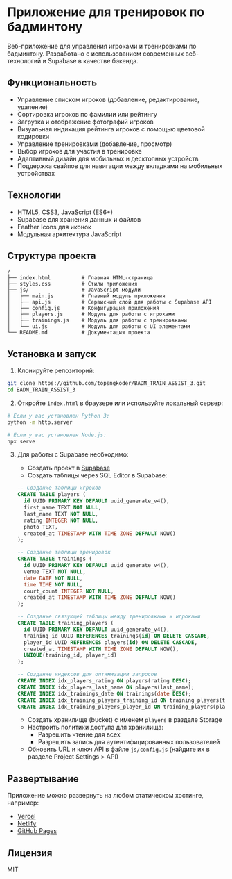 # Приложение для тренировок по бадминтону

Веб-приложение для управления игроками и тренировками по бадминтону. Разработано с использованием современных веб-технологий и Supabase в качестве бэкенда.

## Функциональность

- Управление списком игроков (добавление, редактирование, удаление)
- Сортировка игроков по фамилии или рейтингу
- Загрузка и отображение фотографий игроков
- Визуальная индикация рейтинга игроков с помощью цветовой кодировки
- Управление тренировками (добавление, просмотр)
- Выбор игроков для участия в тренировке
- Адаптивный дизайн для мобильных и десктопных устройств
- Поддержка свайпов для навигации между вкладками на мобильных устройствах

## Технологии

- HTML5, CSS3, JavaScript (ES6+)
- Supabase для хранения данных и файлов
- Feather Icons для иконок
- Модульная архитектура JavaScript

## Структура проекта

```
/
├── index.html          # Главная HTML-страница
├── styles.css          # Стили приложения
├── js/                 # JavaScript модули
│   ├── main.js         # Главный модуль приложения
│   ├── api.js          # Сервисный слой для работы с Supabase API
│   ├── config.js       # Конфигурация приложения
│   ├── players.js      # Модуль для работы с игроками
│   ├── trainings.js    # Модуль для работы с тренировками
│   └── ui.js           # Модуль для работы с UI элементами
└── README.md           # Документация проекта
```

## Установка и запуск

1. Клонируйте репозиторий:
```bash
git clone https://github.com/topsngkoder/BADM_TRAIN_ASSIST_3.git
cd BADM_TRAIN_ASSIST_3
```

2. Откройте `index.html` в браузере или используйте локальный сервер:
```bash
# Если у вас установлен Python 3:
python -m http.server

# Если у вас установлен Node.js:
npx serve
```

3. Для работы с Supabase необходимо:
   - Создать проект в [Supabase](https://supabase.io/)
   - Создать таблицы через SQL Editor в Supabase:

   ```sql
   -- Создание таблицы игроков
   CREATE TABLE players (
     id UUID PRIMARY KEY DEFAULT uuid_generate_v4(),
     first_name TEXT NOT NULL,
     last_name TEXT NOT NULL,
     rating INTEGER NOT NULL,
     photo TEXT,
     created_at TIMESTAMP WITH TIME ZONE DEFAULT NOW()
   );

   -- Создание таблицы тренировок
   CREATE TABLE trainings (
     id UUID PRIMARY KEY DEFAULT uuid_generate_v4(),
     venue TEXT NOT NULL,
     date DATE NOT NULL,
     time TIME NOT NULL,
     court_count INTEGER NOT NULL,
     created_at TIMESTAMP WITH TIME ZONE DEFAULT NOW()
   );

   -- Создание связующей таблицы между тренировками и игроками
   CREATE TABLE training_players (
     id UUID PRIMARY KEY DEFAULT uuid_generate_v4(),
     training_id UUID REFERENCES trainings(id) ON DELETE CASCADE,
     player_id UUID REFERENCES players(id) ON DELETE CASCADE,
     created_at TIMESTAMP WITH TIME ZONE DEFAULT NOW(),
     UNIQUE(training_id, player_id)
   );

   -- Создание индексов для оптимизации запросов
   CREATE INDEX idx_players_rating ON players(rating DESC);
   CREATE INDEX idx_players_last_name ON players(last_name);
   CREATE INDEX idx_trainings_date ON trainings(date DESC);
   CREATE INDEX idx_training_players_training_id ON training_players(training_id);
   CREATE INDEX idx_training_players_player_id ON training_players(player_id);
   ```

   - Создать хранилище (bucket) с именем `players` в разделе Storage
   - Настроить политики доступа для хранилища:
     - Разрешить чтение для всех
     - Разрешить запись для аутентифицированных пользователей
   - Обновить URL и ключ API в файле `js/config.js` (найдите их в разделе Project Settings > API)

## Развертывание

Приложение можно развернуть на любом статическом хостинге, например:
- [Vercel](https://vercel.com/)
- [Netlify](https://www.netlify.com/)
- [GitHub Pages](https://pages.github.com/)

## Лицензия

MIT